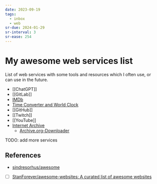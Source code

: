 ```yaml
---
date: 2023-09-19
tags:
  - inbox
  - web
sr-due: 2024-01-29
sr-interval: 3
sr-ease: 254
---
```


# My awesome web services list

List of web services with some tools and resources which I often use, or can use
in the future.

- [[ChatGPT]]
- [[GitLab]]
- [IMDb](https://www.imdb.com/)
- [Time Converter and World Clock](https://www.worldtimebuddy.com/)
- [[GitHub]]
- [[Twitch]]
- [[YouTube]]
- [Internet Archive](https://archive.org/)
  - [Archive.org-Downloader](https://github.com/MiniGlome/Archive.org-Downloader)

TODO: add more services

## References

- [sindresorhus/awesome](https://github.com/sindresorhus/awesome)
- [ ] [StanForever/awesome-websites: A curated list of awesome websites](https://github.com/StanForever/awesome-websites)


